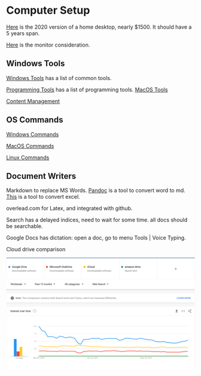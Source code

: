 # Computer Setup
[Here](workstation/2020_computer.md) is the 2020 version of a home desktop, nearly
$1500. It should have a 5 years span.

[Here](computer_monitors/optimal_monitor_size.md) is the monitor consideration.

## Windows Tools
[Windows Tools](software/windows_tools.md) has a list of common tools.

[Programming Tools](software/programming_tools.md) has a list of programming tools.
[MacOS Tools](software/mac_tools.md)

[Content Management](software/content_management.md)
## OS Commands

[Windows Commands](software/windows_cmd.md)

[MacOS Commands](software/mac_cmd.md)

[Linux Commands](software/linux_cmd.md)

## Document Writers
Markdown to replace MS Words. [Pandoc](https://pandoc.org/) is a tool to convert word to md.
[This](https://thisdavej.com/copy-table-in-excel-and-paste-as-a-markdown-table/) is a tool to convert excel.

overlead.com for Latex, and integrated with github.

Search has a delayed indices, need to wait for some time. all docs should be searchable.

Google Docs has dictation: open a doc, go to menu Tools | Voice Typing.

Cloud drive comparison

![cloud](cloud_drives_comparison.png)
